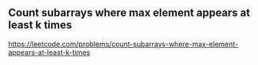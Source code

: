 ## Count subarrays where max element appears at least k times
https://leetcode.com/problems/count-subarrays-where-max-element-appears-at-least-k-times
